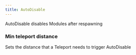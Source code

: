 ```yaml
---
title: AutoDisable
---
```

AutoDisable disables Modules after respawning

### Min teleport distance
Sets the distance that a Teleport needs to trigger AutoDisable

